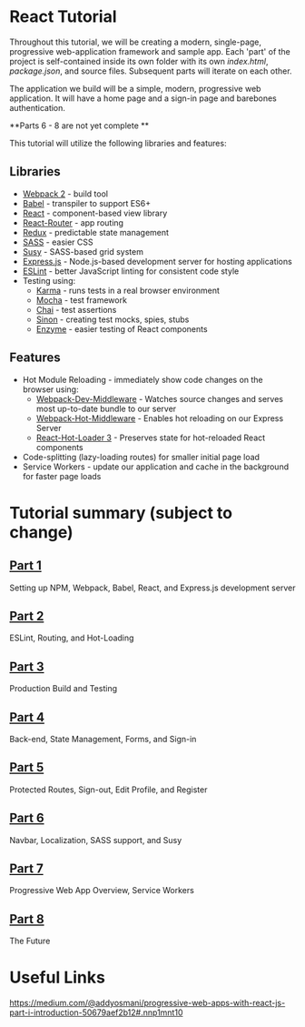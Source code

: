 # React Tutorial
Throughout this tutorial, we will be creating a modern, single-page, progressive web-application framework and sample app. Each 'part' of the project is self-contained inside its own folder with its own *index.html*, *package.json*, and source files. Subsequent parts will iterate on each other.

The application we build will be a simple, modern, progressive web application. It will have a home page and a sign-in page and barebones authentication.

**Parts 6 - 8 are not yet complete **

This tutorial will utilize the following libraries and features:

## Libraries
* [Webpack 2](https://webpack.js.org/) - build tool
* [Babel](https://babeljs.io/) - transpiler to support ES6+
* [React](https://facebook.github.io/react/) - component-based view library
* [React-Router](https://github.com/ReactTraining/react-router) - app routing
* [Redux](http://redux.js.org/) - predictable state management
* [SASS](http://sass-lang.com/) - easier CSS
* [Susy](http://susy.oddbird.net/) - SASS-based grid system
* [Express.js](http://expressjs.com/) - Node.js-based development server for hosting applications
* [ESLint](http://eslint.org/) - better JavaScript linting for consistent code style
* Testing using:
    * [Karma](https://karma-runner.github.io/1.0/index.html) - runs tests in a real browser environment
    * [Mocha](https://mochajs.org/) - test framework
    * [Chai](http://chaijs.com/) - test assertions
    * [Sinon](http://sinonjs.org/) - creating test mocks, spies, stubs
    * [Enzyme](https://github.com/airbnb/enzyme) - easier testing of React components

## Features
* Hot Module Reloading - immediately show code changes on the browser using:
    * [Webpack-Dev-Middleware](https://github.com/webpack/webpack-dev-middleware) - Watches source changes and serves most up-to-date bundle to our server
    * [Webpack-Hot-Middleware](https://github.com/glenjamin/webpack-hot-middleware) - Enables hot reloading on our Express Server
    * [React-Hot-Loader 3](https://github.com/gaearon/react-hot-loader/tree/next) - Preserves state for hot-reloaded React components
* Code-splitting (lazy-loading routes) for smaller initial page load
* Service Workers - update our application and cache in the background for faster page loads

# Tutorial summary (subject to change)
## [Part 1](https://github.com/fqassem/reactTutorial/tree/master/part1)
Setting up NPM, Webpack, Babel, React, and Express.js development server

## [Part 2](https://github.com/fqassem/reactTutorial/tree/master/part2)
ESLint, Routing, and Hot-Loading

## [Part 3](https://github.com/fqassem/reactTutorial/tree/master/part3)
Production Build and Testing

## [Part 4](https://github.com/fqassem/reactTutorial/tree/master/part4)
Back-end, State Management, Forms, and Sign-in

## [Part 5](https://github.com/fqassem/reactTutorial/tree/master/part5)
Protected Routes, Sign-out, Edit Profile, and Register

## [Part 6](https://github.com/fqassem/reactTutorial/tree/master/part6)
Navbar, Localization, SASS support, and Susy

## [Part 7](https://github.com/fqassem/reactTutorial/tree/master/part7)
Progressive Web App Overview, Service Workers

## [Part 8](https://github.com/fqassem/reactTutorial/tree/master/part8)
The Future

# Useful Links
https://medium.com/@addyosmani/progressive-web-apps-with-react-js-part-i-introduction-50679aef2b12#.nnp1mnt10
